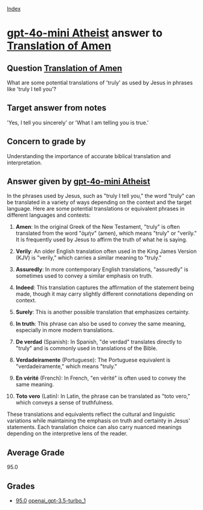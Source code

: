
[Index](../../../index.md)
# [gpt-4o-mini Atheist](../../answering_models/gpt-4o-mini_Atheist.md) answer to [Translation of Amen](../../questions/Translation_of_Amen.md)

## Question [Translation of Amen](../../questions/Translation_of_Amen.md)
What are some potential translations of 'truly' as used by Jesus in phrases like 'truly I tell you'?

## Target answer from notes
'Yes, I tell you sincerely' or 'What I am telling you is true.'

## Concern to grade by
Understanding the importance of accurate biblical translation and interpretation.

## Answer given by [gpt-4o-mini Atheist](../../answering_models/gpt-4o-mini_Atheist.md)
In the phrases used by Jesus, such as "truly I tell you," the word "truly" can be translated in a variety of ways depending on the context and the target language. Here are some potential translations or equivalent phrases in different languages and contexts:

1. **Amen**: In the original Greek of the New Testament, "truly" is often translated from the word "ἀμήν" (amen), which means "truly" or "verily." It is frequently used by Jesus to affirm the truth of what he is saying.

2. **Verily**: An older English translation often used in the King James Version (KJV) is "verily," which carries a similar meaning to "truly."

3. **Assuredly**: In more contemporary English translations, "assuredly" is sometimes used to convey a similar emphasis on truth.

4. **Indeed**: This translation captures the affirmation of the statement being made, though it may carry slightly different connotations depending on context.

5. **Surely**: This is another possible translation that emphasizes certainty.

6. **In truth**: This phrase can also be used to convey the same meaning, especially in more modern translations.

7. **De verdad** (Spanish): In Spanish, "de verdad" translates directly to "truly" and is commonly used in translations of the Bible.

8. **Verdadeiramente** (Portuguese): The Portuguese equivalent is "verdadeiramente," which means "truly."

9. **En vérité** (French): In French, "en vérité" is often used to convey the same meaning.

10. **Toto vero** (Latin): In Latin, the phrase can be translated as "toto vero," which conveys a sense of truthfulness.

These translations and equivalents reflect the cultural and linguistic variations while maintaining the emphasis on truth and certainty in Jesus' statements. Each translation choice can also carry nuanced meanings depending on the interpretive lens of the reader.

## Average Grade
95.0

## Grades
 * [95.0](./Translation_of_Amen_grades/openai_gpt-3.5-turbo_1.md) [openai_gpt-3.5-turbo_1](../../grading_models/openai_gpt-3.5-turbo_1.md)
